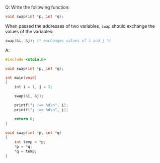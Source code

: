 Q: Write the following function:

```c
void swap(int *p, int *q);
```

When passed the addresses of two variables, `swap` should exchange the values of
the variables:

```c
swap(&i, &j); /* exchanges values of i and j */
```

A:

```c
#include <stdio.h>

void swap(int *p, int *q);

int main(void)
{
	int i = 1, j = 2;

	swap(&i, &j);

	printf("i :=> %d\n", i);
	printf("j :=> %d\n", j);

	return 0;
}

void swap(int *p, int *q)
{
	int temp = *p;
	*p = *q;
	*q = temp;
}
```

